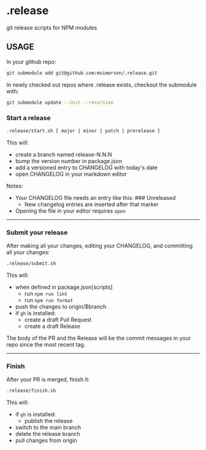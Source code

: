 # .release

git release scripts for NPM modules

## USAGE

In your github repo:

```sh
git submodule add git@github.com:msimerson/.release.git
```

In newly checked out repos where .release exists, checkout the submodule with:

```sh
git submodule update --init --recursive
```

### Start a release

```sh
.release/start.sh [ major | minor | patch | prerelease ]
```

This will:

- create a branch named release-N.N.N
- bump the version number in package.json
- add a versioned entry to CHANGELOG with today's date
- open CHANGELOG in your markdown editor

Notes:

- Your CHANGELOG file needs an entry like this: ### Unreleased
  - New changelog entries are inserted after that marker
- Opening the file in your editor requires `open`

---

### Submit your release

After making all your changes, editing your CHANGELOG, and committing all your changes:

```sh
.release/submit.sh
```

This will:

- when defined in package.json[scripts]
  - run `npm run lint`
  - run `npm run format`
- push the changes to origin/$branch
- if `gh` is installed:
  - create a draft Pull Request
  - create a draft Release

The body of the PR and the Release will be the commit messages in your repo since the most recent tag.

---

### Finish

After your PR is merged, finish it:

```sh
.release/finish.sh
```

This will:

- if `gh` is installed:
  - publish the release
- switch to the main branch
- delete the release branch
- pull changes from origin
